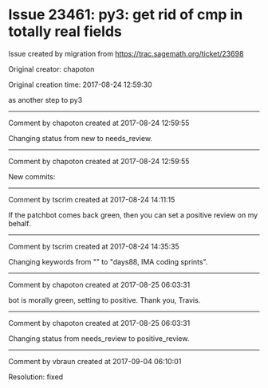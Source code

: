 # Issue 23461: py3: get rid of cmp in totally real fields

Issue created by migration from https://trac.sagemath.org/ticket/23698

Original creator: chapoton

Original creation time: 2017-08-24 12:59:30

as another step to py3


---

Comment by chapoton created at 2017-08-24 12:59:55

Changing status from new to needs_review.


---

Comment by chapoton created at 2017-08-24 12:59:55

New commits:


---

Comment by tscrim created at 2017-08-24 14:11:15

If the patchbot comes back green, then you can set a positive review on my behalf.


---

Comment by tscrim created at 2017-08-24 14:35:35

Changing keywords from "" to "days88, IMA coding sprints".


---

Comment by chapoton created at 2017-08-25 06:03:31

bot is morally green, setting to positive. Thank you, Travis.


---

Comment by chapoton created at 2017-08-25 06:03:31

Changing status from needs_review to positive_review.


---

Comment by vbraun created at 2017-09-04 06:10:01

Resolution: fixed
